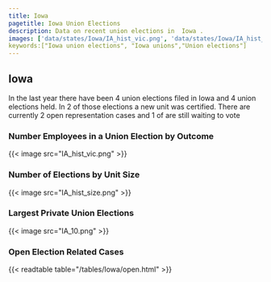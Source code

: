 ```yaml
---
title: Iowa
pagetitle: Iowa Union Elections
description: Data on recent union elections in  Iowa .
images: ['data/states/Iowa/IA_hist_vic.png', 'data/states/Iowa/IA_hist_size.png', 'data/states/Iowa/IA_10.png']
keywords:["Iowa union elections", "Iowa unions","Union elections"]
---
```

##  Iowa

In the last year there have been 4 union elections filed in Iowa and 4 union elections held. In 2 of those elections a new unit was certified. There are currently 2 open representation cases and 1 of are still waiting to vote

### Number Employees in a Union Election by Outcome
{{< image src="IA_hist_vic.png" >}}

### Number of Elections by Unit Size
{{< image src="IA_hist_size.png" >}}

### Largest Private Union Elections
{{< image src="IA_10.png" >}}

### Open Election Related Cases
{{< readtable table="/tables/Iowa/open.html" >}}


